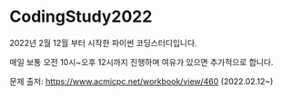 # CodingStudy2022
2022년 2월 12월 부터 시작한 파이썬 코딩스터디입니다.

매일 보통 오전 10시~오후 12시까지 진행하며
여유가 있으면 추가적으로 합니다.

문제 출저: https://www.acmicpc.net/workbook/view/460 (2022.02.12~)
